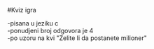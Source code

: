 #Kviz igra

-pisana u jeziku c<br>
-ponudjeni broj odgovora je 4<br>
-po uzoru na kvi "Zelite li da postanete milioner"<br>

